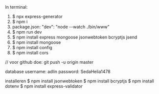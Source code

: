 In terminal:
1) $ npx express-generator
2) $ npm i
3) package.json:
    "dev": "node --watch ./bin/www"
4) $ npm run dev
5) $ npm install express mongoose jsonwebtoken bcryptjs jsend
6) $ npm install mongoose
7) $ npm install config
8) $ npm install cors

// voor github doe: git push -u origin master


database
    username: adlin
    password: SedaHelia1478


installeren
$ npm install jsonwebtoken
$ npm install bcryptjs
$ npm install dotenv
$ npm install express-validator
